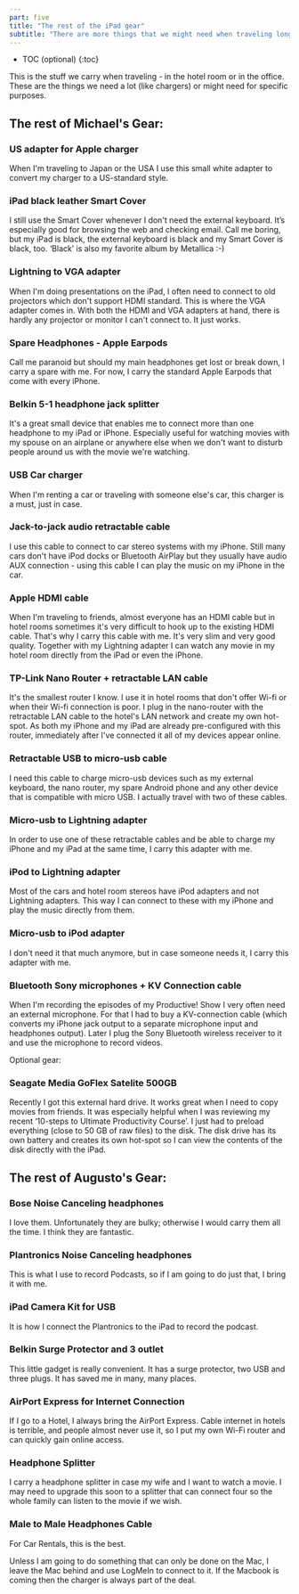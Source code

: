 ```yaml
---
part: five
title: "The rest of the iPad gear"
subtitle: "There are more things that we might need when traveling longer with the iPad…"
---
```


* TOC (optional)
{:toc}

This is the stuff we carry when traveling - in the hotel room or in the office. These are the things we need a lot (like chargers) or might need for specific purposes.

## The rest of Michael's Gear:

### US adapter for Apple charger

When I'm traveling to Japan or the USA I use this small white adapter to convert my charger to a US-standard style.

### iPad black leather Smart Cover

I still use the Smart Cover whenever I don't need the external keyboard. It’s especially good for browsing the web and checking email. Call me boring, but my iPad is black, the external keyboard is black and my Smart Cover is black, too. ‘Black’ is also my favorite album by Metallica :-)

### Lightning to VGA adapter

When I'm doing presentations on the iPad, I often need to connect to old projectors which don't support HDMI standard. This is where the VGA adapter comes in. With both the HDMI and VGA adapters at hand, there is hardly any projector or monitor I can't connect to. It just works.

### Spare Headphones - Apple Earpods

Call me paranoid but should my main headphones get lost or break down, I carry a spare with me. For now, I carry the standard Apple Earpods that come with every iPhone.

### Belkin 5-1 headphone jack splitter

It's a great small device that enables me to connect more than one headphone to my iPad or iPhone. Especially useful for watching movies with my spouse on an airplane or anywhere else when we don't want to disturb people around us with the movie we're watching.

### USB Car charger

When I'm renting a car or traveling with someone else's car, this charger is a must, just in case.

### Jack-to-jack audio retractable cable

I use this cable to connect to car stereo systems with my iPhone. Still many cars don't have iPod docks or Bluetooth AirPlay but they usually have audio AUX connection - using this cable I can play the music on my iPhone in the car.

### Apple HDMI cable

When I'm traveling to friends, almost everyone has an HDMI cable but in hotel rooms sometimes it's very difficult to hook up to the existing HDMI cable. That's why I carry this cable with me. It's very slim and very good quality. Together with my Lightning adapter I can watch any movie in my hotel room directly from the iPad or even the iPhone.

### TP-Link Nano Router + retractable LAN cable

It's the smallest router I know. I use it in hotel rooms that don't offer Wi-fi or when their Wi-fi connection is poor. I plug in the nano-router with the retractable LAN cable to the hotel's LAN network and create my own hot-spot. As both my iPhone and my iPad are already pre-configured with this router, immediately after I've connected it all of my devices appear online.

### Retractable USB to micro-usb cable

I need this cable to charge micro-usb devices such as my external keyboard, the nano router, my spare Android phone and any other device that is compatible with micro USB. I actually travel with two of these cables.

### Micro-usb to Lightning adapter

In order to use one of these retractable cables and be able to charge my iPhone and my iPad at the same time, I carry this adapter with me.

### iPod to Lightning adapter

Most of the cars and hotel room stereos have iPod adapters and not Lightning adapters. This way I can connect to these with my iPhone and play the music directly from them.

### Micro-usb to iPod adapter

I don't need it that much anymore, but in case someone needs it, I carry this adapter with me.

### Bluetooth Sony microphones + KV Connection cable

When I'm recording the episodes of my Productive! Show I very often need an external microphone. For that I had to buy a KV-connection cable (which converts my iPhone jack output to a separate microphone input and headphones output). Later I plug the Sony Bluetooth wireless receiver to it and use the microphone to record videos.

Optional gear:

### Seagate Media GoFlex Satelite 500GB

Recently I got this external hard drive. It works great when I need to copy movies from friends. It was especially helpful when I was reviewing my recent ‘10-steps to Ultimate Productivity Course’. I just had to preload everything (close to 50 GB of raw files) to the disk. The disk drive has its own battery and creates its own hot-spot so I can view the contents of the disk directly with the iPad.

## The rest of Augusto's Gear:

### Bose Noise Canceling headphones

I love them. Unfortunately they are bulky; otherwise I would carry them all the time. I think they are fantastic.

### Plantronics Noise Canceling headphones

This is what I use to record Podcasts, so if I am going to do just that, I bring it with me.

### iPad Camera Kit for USB

It is how I connect the Plantronics to the iPad to record the podcast.

### Belkin Surge Protector and 3 outlet

This little gadget is really convenient. It has a surge protector, two USB and three plugs. It has saved me in many, many places.

### AirPort Express for Internet Connection

If I go to a Hotel, I always bring the AirPort Express. Cable internet in hotels is terrible, and people almost never use it, so I put my own Wi-Fi router and can quickly gain online access.

### Headphone Splitter

I carry a headphone splitter in case my wife and I want to watch a movie. I may need to upgrade this soon to a splitter that can connect four so the whole family can listen to the movie if we wish.

### Male to Male Headphones Cable

For Car Rentals, this is the best.

Unless I am going to do something that can only be done on the Mac, I leave the Mac behind and use LogMeIn to connect to it. If the Macbook is coming then the charger is always part of the deal.